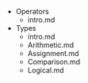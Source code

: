 - Operators
  - intro.md
- Types
  - intro.md
  - Arithmetic.md
  - Assignment.md
  - Comparison.md
  - Logical.md
 
